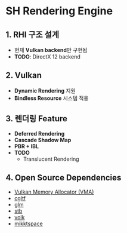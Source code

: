# SH Rendering Engine

## 1. RHI 구조 설계
- 현재 **Vulkan backend**만 구현됨
- **TODO**: DirectX 12 backend

## 2. Vulkan
- **Dynamic Rendering** 지원
- **Bindless Resource** 시스템 적용

## 3. 렌더링 Feature
- **Deferred Rendering**
- **Cascade Shadow Map**
- **PBR + IBL**
- **TODO**
  - Translucent Rendering

## 4. Open Source Dependencies
- [Vulkan Memory Allocator (VMA)](https://github.com/GPUOpen-LibrariesAndSDKs/VulkanMemoryAllocator)
- [cgltf](https://github.com/jkuhlmann/cgltf)
- [glm](https://github.com/g-truc/glm)
- [stb](https://github.com/nothings/stb)
- [volk](https://github.com/zeux/volk)
- [mikktspace](https://github.com/mmikk/MikkTSpace)

